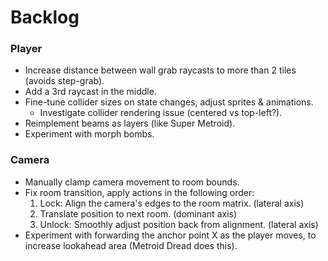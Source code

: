 # Backlog

### Player
- Increase distance between wall grab raycasts to more than 2 tiles (avoids step-grab).
- Add a 3rd raycast in the middle.
- Fine-tune collider sizes on state changes, adjust sprites & animations.
    - Investigate collider rendering issue (centered vs top-left?).
- Reimplement beams as layers (like Super Metroid).
- Experiment with morph bombs.

### Camera
- Manually clamp camera movement to room bounds.
- Fix room transition, apply actions in the following order: 
    1. Lock: Align the camera's edges to the room matrix. (lateral axis)
    2. Translate position to next room. (dominant axis)
    3. Unlock: Smoothly adjust position back from alignment. (lateral axis)
- Experiment with forwarding the anchor point X as the player moves, to increase lookahead area (Metroid Dread does this).
